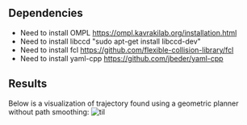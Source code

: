 ## Dependencies
- Need to install OMPL https://ompl.kavrakilab.org/installation.html
- Need to install libccd "sudo apt-get install libccd-dev"
- Need to install fcl https://github.com/flexible-collision-library/fcl
- Need to install yaml-cpp https://github.com/jbeder/yaml-cpp

## Results
Below is a visualization of trajectory found using a geometric planner without path smoothing:
![til](./visualization/solution.gif)

<!-- And with path smoothing:
![til](./visualization/solution_simplified.gif) -->